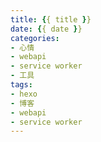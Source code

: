 ```yaml
---
title: {{ title }}
date: {{ date }}
categories:
- 心情
- webapi
- service worker
- 工具
tags:
- hexo
- 博客
- webapi
- service worker
---
```

